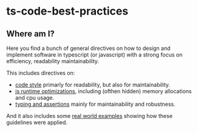 # ts-code-best-practices

## Where am I?

Here you find a bunch of general directives on how to design and implement software in typescript (or javascript) with a strong focus on efficiency, readability maintainability.

This includes directives on: 

- [code style](./styling) primarly for readability, but also for maintainability.
- [js runtime optimizations](./optimizations), including (ofthen hidden) memory allocations and cpu usage. 
- [typing and assertions](./typing) mainly for maintainability and robustness.

And it also includes some [real world examples](./examples/) showing how these guidelines were applied. 